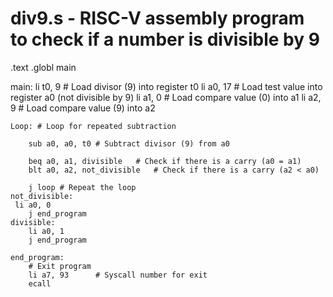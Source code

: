 # div9.s - RISC-V assembly program to check if a number is divisible by 9

.text
.globl main

main:
    li t0, 9       # Load divisor (9) into register t0
    li a0, 17    # Load test value into register a0 (not divisible by 9)
    li a1, 0     # Load compare value (0) into a1
    li a2, 9     # Load compare value (9)  into a2
    
    Loop: # Loop for repeated subtraction
        
        sub a0, a0, t0 # Subtract divisor (9) from a0

        beq a0, a1, divisible 	# Check if there is a carry (a0 = a1)
        blt a0, a2, not_divisible	# Check if there is a carry (a2 < a0)
        
        j loop # Repeat the loop
	not_divisible:
   	 li a0, 0
        j end_program
	divisible:
    	li a0, 1
        j end_program

    end_program:
        # Exit program
        li a7, 93      # Syscall number for exit
        ecall


